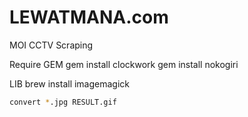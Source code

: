 LEWATMANA.com
===============
MOI CCTV Scraping

Require 
GEM
gem install clockwork
gem install nokogiri

LIB
brew install imagemagick
```bash
convert *.jpg RESULT.gif
```

